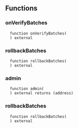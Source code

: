 


## Functions
### onVerifyBatches
```solidity
  function onVerifyBatches(
  ) external
```




### rollbackBatches
```solidity
  function rollbackBatches(
  ) external
```




### admin
```solidity
  function admin(
  ) external returns (address)
```




### rollbackBatches
```solidity
  function rollbackBatches(
  ) external
```




